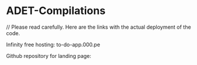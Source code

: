 # ADET-Compilations
// Please read carefully. 
Here are the links with the actual deployment of the code. 

Infinity free hosting:
to-do-app.000.pe

Github repository for landing page:
